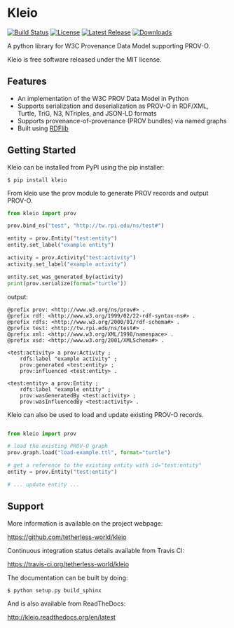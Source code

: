 Kleio
=====

[![Build Status](https://travis-ci.org/tetherless-world/kleio.svg?branch=master)](https://travis-ci.org/tetherless-world/kleio) [![License](http://img.shields.io/badge/license-MIT-brightgreen.svg)](https://github.com/tetherless-world/kleio/blob/master/LICENSE) [![Latest Release](https://badge.fury.io/py/kleio.svg)](http://badge.fury.io/py/kleio) [![Downloads](https://pypip.in/download/kleio/badge.svg)](https://pypi.python.org/pypi/kleio/)

A python library for W3C Provenance Data Model supporting PROV-O.

Kleio is free software released under the MIT license.

Features
--------

* An implementation of the W3C PROV Data Model in Python
* Supports serialization and deserialization as PROV-O in RDF/XML, Turtle, TriG, N3, NTriples, and JSON-LD formats
* Supports provenance-of-provenance (PROV bundles) via named graphs
* Built using [RDFlib](https://github.com/RDFLib/rdflib)

Getting Started
---------------

Kleio can be installed from PyPI using the pip installer:

    $ pip install kleio

From kleio use the prov module to generate PROV records and output PROV-O.

```python
from kleio import prov

prov.bind_ns("test", "http://tw.rpi.edu/ns/test#")

entity = prov.Entity("test:entity")
entity.set_label("example entity")

activity = prov.Activity("test:activity")
activity.set_label("example activity")

entity.set_was_generated_by(activity)
print(prov.serialize(format="turtle"))
```
output:

```
@prefix prov: <http://www.w3.org/ns/prov#> .
@prefix rdf: <http://www.w3.org/1999/02/22-rdf-syntax-ns#> .
@prefix rdfs: <http://www.w3.org/2000/01/rdf-schema#> .
@prefix test: <http://tw.rpi.edu/ns/test#> .
@prefix xml: <http://www.w3.org/XML/1998/namespace> .
@prefix xsd: <http://www.w3.org/2001/XMLSchema#> .

<test:activity> a prov:Activity ;
    rdfs:label "example activity" ;
    prov:generated <test:entity> ;
    prov:influenced <test:entity> .

<test:entity> a prov:Entity ;
    rdfs:label "example entity" ;
    prov:wasGeneratedBy <test:activity> ;
    prov:wasInfluencedBy <test:activity> .
```

Kleio can also be used to load and update existing PROV-O records.

```python

from kleio import prov

# load the existing PROV-O graph
prov.graph.load("load-example.ttl", format="turtle")

# get a reference to the existing entity with id="test:entity"
entity = prov.Entity("test:entity")

# ... update entity ...
```

Support
-------

More information is available on the project webpage:

https://github.com/tetherless-world/kleio

Continuous integration status details available from Travis CI:

https://travis-ci.org/tetherless-world/kleio

The documentation can be built by doing:

    $ python setup.py build_sphinx

And is also available from ReadTheDocs:

http://kleio.readthedocs.org/en/latest